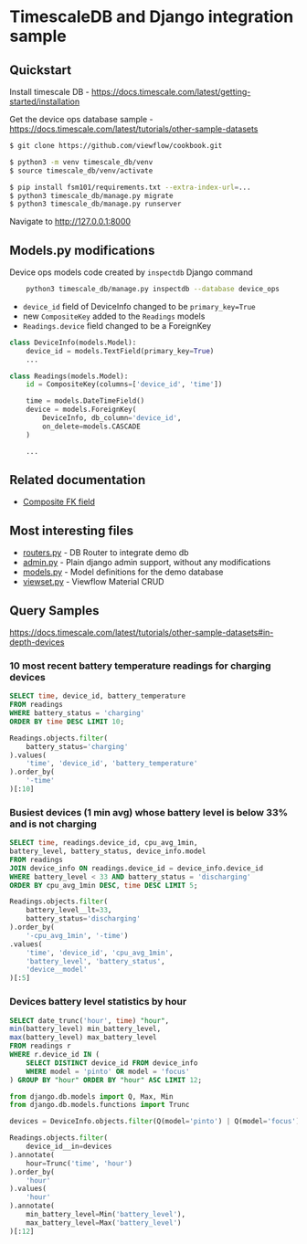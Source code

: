 # TimescaleDB and Django integration sample

## Quickstart

Install timescale DB - https://docs.timescale.com/latest/getting-started/installation

Get the device ops database sample - https://docs.timescale.com/latest/tutorials/other-sample-datasets

```bash
$ git clone https://github.com/viewflow/cookbook.git

$ python3 -m venv timescale_db/venv
$ source timescale_db/venv/activate

$ pip install fsm101/requirements.txt --extra-index-url=...
$ python3 timescale_db/manage.py migrate
$ python3 timescale_db/manage.py runserver
```

Navigate to http://127.0.0.1:8000

<h2>Models.py modifications</h2>

Device ops models code created by `inspectdb` Django command

```bash
    python3 timescale_db/manage.py inspectdb --database device_ops
```

- `device_id` field of DeviceInfo changed to be `primary_key=True`
- new `CompositeKey` added to the `Readings` models
- `Readings.device` field changed to be a ForeignKey

```python
class DeviceInfo(models.Model):
    device_id = models.TextField(primary_key=True)
    ...

class Readings(models.Model):
    id = CompositeKey(columns=['device_id', 'time'])

    time = models.DateTimeField()
    device = models.ForeignKey(
        DeviceInfo, db_column='device_id',
        on_delete=models.CASCADE
    )

    ...
```

## Related documentation
- [Composite FK field](http://docs.viewflow.io/orm/composite_fk.html)

## Most interesting files
- [routers.py](./config/routers.py) - DB Router to integrate demo db
- [admin.py](./device_ops/admin.py) - Plain django admin support, without any modifications
- [models.py](./device_ops/models.py) - Model definitions for the demo database
- [viewset.py](./device_ops/viewset.py) - Viewflow Material CRUD


## Query Samples

https://docs.timescale.com/latest/tutorials/other-sample-datasets#in-depth-devices

### 10 most recent battery temperature readings for charging devices

```sql
SELECT time, device_id, battery_temperature
FROM readings
WHERE battery_status = 'charging'
ORDER BY time DESC LIMIT 10;
```

```python
Readings.objects.filter(
    battery_status='charging'
).values(
    'time', 'device_id', 'battery_temperature'
).order_by(
    '-time'
)[:10]
```

### Busiest devices (1 min avg) whose battery level is below 33% and is not charging

```sql
SELECT time, readings.device_id, cpu_avg_1min,
battery_level, battery_status, device_info.model
FROM readings
JOIN device_info ON readings.device_id = device_info.device_id
WHERE battery_level < 33 AND battery_status = 'discharging'
ORDER BY cpu_avg_1min DESC, time DESC LIMIT 5;
```

```python
Readings.objects.filter(
    battery_level__lt=33,
    battery_status='discharging'
).order_by(
    '-cpu_avg_1min', '-time')
.values(
    'time', 'device_id', 'cpu_avg_1min',
    'battery_level', 'battery_status',
    'device__model'
)[:5]
```

### Devices battery level statistics by hour

```sql
SELECT date_trunc('hour', time) "hour",
min(battery_level) min_battery_level,
max(battery_level) max_battery_level
FROM readings r
WHERE r.device_id IN (
    SELECT DISTINCT device_id FROM device_info
    WHERE model = 'pinto' OR model = 'focus'
) GROUP BY "hour" ORDER BY "hour" ASC LIMIT 12;
```

```python
from django.db.models import Q, Max, Min
from django.db.models.functions import Trunc

devices = DeviceInfo.objects.filter(Q(model='pinto') | Q(model='focus'))

Readings.objects.filter(
    device_id__in=devices
).annotate(
    hour=Trunc('time', 'hour')
).order_by(
    'hour'
).values(
    'hour'
).annotate(
    min_battery_level=Min('battery_level'),
    max_battery_level=Max('battery_level')
)[:12]
```
